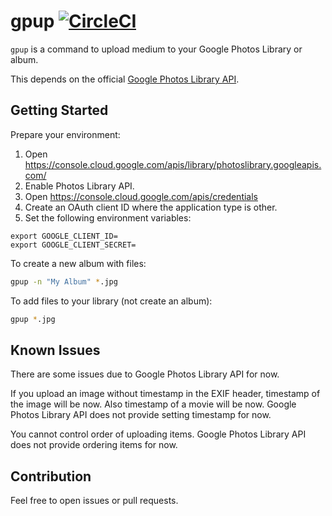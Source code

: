 # gpup [![CircleCI](https://circleci.com/gh/int128/gpup.svg?style=shield)](https://circleci.com/gh/int128/gpup)

`gpup` is a command to upload medium to your Google Photos Library or album.

This depends on the official [Google Photos Library API](https://developers.google.com/photos/library/guides/get-started).


## Getting Started

Prepare your environment:

1. Open https://console.cloud.google.com/apis/library/photoslibrary.googleapis.com/
1. Enable Photos Library API.
1. Open https://console.cloud.google.com/apis/credentials
1. Create an OAuth client ID where the application type is other.
1. Set the following environment variables:

```
export GOOGLE_CLIENT_ID=
export GOOGLE_CLIENT_SECRET=
```

To create a new album with files:

```sh
gpup -n "My Album" *.jpg
```

To add files to your library (not create an album):

```sh
gpup *.jpg
```


## Known Issues

There are some issues due to Google Photos Library API for now.

If you upload an image without timestamp in the EXIF header, timestamp of the image will be now.
Also timestamp of a movie will be now.
Google Photos Library API does not provide setting timestamp for now.

You cannot control order of uploading items.
Google Photos Library API does not provide ordering items for now.


## Contribution

Feel free to open issues or pull requests.
